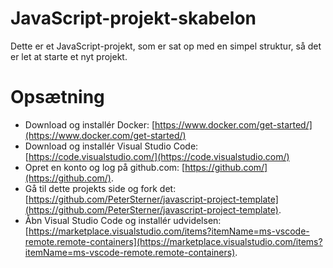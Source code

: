 # JavaScript-projekt-skabelon

Dette er et JavaScript-projekt, som er sat op med en simpel struktur, så det er let at starte et nyt projekt.

# Opsætning

- Download og installér Docker: [https://www.docker.com/get-started/](https://www.docker.com/get-started/)
- Download og installér Visual Studio Code: [https://code.visualstudio.com/](https://code.visualstudio.com/)
- Opret en konto og log på github.com: [https://github.com/](https://github.com/).
- Gå til dette projekts side og fork det: [https://github.com/PeterSterner/javascript-project-template](https://github.com/PeterSterner/javascript-project-template).
- Åbn Visual Studio Code og installér udvidelsen: [https://marketplace.visualstudio.com/items?itemName=ms-vscode-remote.remote-containers](https://marketplace.visualstudio.com/items?itemName=ms-vscode-remote.remote-containers).


